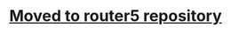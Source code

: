 # [Moved to router5 repository](https://github.com/router5/router5/tree/master/packages/deku-router5)

